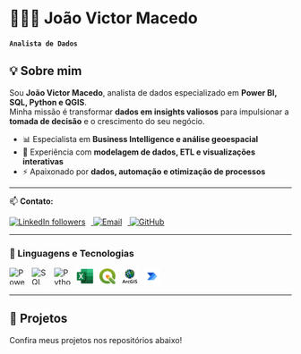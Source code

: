 # 👩🏻‍💻 João Victor Macedo  

**`Analista de Dados`**  

## 💡 Sobre mim  
Sou **João Victor Macedo**, analista de dados especializado em **Power BI, SQL, Python e QGIS**.  
Minha missão é transformar **dados em insights valiosos** para impulsionar a **tomada de decisão** e o crescimento do seu negócio.  

- 📊 Especialista em **Business Intelligence e análise geoespacial**  
- 🔄 Experiência com **modelagem de dados, ETL e visualizações interativas**  
- ⚡ Apaixonado por **dados, automação e otimização de processos**  

---

📫 **Contato:**
<p align="left">
    <a href="https://www.linkedin.com/in/joao-victor-macedo" target="_blank">
        <img 
            alt="LinkedIn followers" 
            title="Conecte-se comigo no LinkedIn" 
            src="https://img.shields.io/badge/LinkedIn-0077B5?style=for-the-badge&logo=linkedin&logoColor=white"
            style="padding-right: 10px;"
        />
    </a>
    <a href="mailto:jo.victormacedo@gmail.com" target="_blank">
        <img 
            alt="Email" 
            title="Envie um email" 
            src="https://img.shields.io/badge/Email-0078D4?style=for-the-badge&logo=gmail&logoColor=white"
            style="padding-right: 10px;"
        />
    </a>
    <a href="https://github.com/joaomacedodatadev" target="_blank">
        <img 
            alt="GitHub" 
            title="Siga-me no GitHub" 
            src="https://img.shields.io/badge/GitHub-181717?style=for-the-badge&logo=github&logoColor=white"
        />
    </a>
</p>

---

### 🤖 Linguagens e Tecnologias

<img 
    align="left" 
    alt="Power BI" 
    title="Power BI" 
    width="30px" 
    height="30px" 
    style="padding-right: 10px;" 
    src="https://raw.githubusercontent.com/microsoft/PowerBI-Icons/main/SVG/Power-BI.svg" 
/>
<img 
    align="left" 
    alt="SQL" 
    title="SQL" 
    width="30px" 
    height="30px" 
    style="padding-right: 10px;" 
    src="https://cdn.jsdelivr.net/gh/devicons/devicon@latest/icons/azuresqldatabase/azuresqldatabase-original.svg" 
/>
<img 
    align="left" 
    alt="Python" 
    title="Python"
    width="30px" 
    height="30px"
    style="padding-right: 10px;" 
    src="https://cdn.jsdelivr.net/gh/devicons/devicon@latest/icons/python/python-original.svg" 
/>
<img 
    align="left" 
    alt="Excel" 
    title="Excel" 
    width="30px" 
    height="30px"
    style="padding-right: 10px;" 
    src="https://github.com/joaomacedodatadev/Imagens/blob/main/excel.png" 
/>
<img 
    align="left" 
    alt="QGIS" 
    title="QGIS" 
    width="30px" 
    height="30px" 
    style="padding-right: 10px;" 
    src="https://github.com/joaomacedodatadev/Imagens/blob/main/QGIS_logo_new.svg.png" 
/>
<img 
    align="left" 
    alt="ARCGIS" 
    title="ARCGIS" 
    width="30px" 
    height="30px" 
    style="padding-right: 10px;" 
    src="https://github.com/joaomacedodatadev/Imagens/blob/main/ArcGIS_logo.png" 
/>
<img 
    align="left" 
    alt="Power Automate" 
    title="Power Automate" 
    width="30px" 
    height="30px" 
    style="padding-right: 10px;" 
    src="https://github.com/joaomacedodatadev/Imagens/blob/main/Power_automate_logo.png" 
/>

<br/>
<br/>

---
## 📂 Projetos  
Confira meus projetos nos repositórios abaixo!
